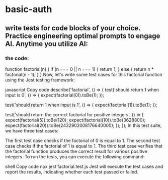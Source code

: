 # basic-auth

## write tests for code blocks of your choice. Practice engineering optimal prompts to engage AI. Anytime you utilize AI:
### the code:
function factorial(n) {
  if (n === 0 || n === 1) {
    return 1;
  } else {
    return n * factorial(n - 1);
  }
}
Now, let's write some test cases for this factorial function using the Jest testing framework:

javascript
Copy code
describe('factorial', () => {
  test('should return 1 when input is 0', () => {
    expect(factorial(0)).toBe(1);
  });

  test('should return 1 when input is 1', () => {
    expect(factorial(1)).toBe(1);
  });

  test('should return the correct factorial for positive integers', () => {
    expect(factorial(5)).toBe(120);
    expect(factorial(10)).toBe(3628800);
    expect(factorial(20)).toBe(2432902008176640000);
  });
});
In this test suite, we have three test cases:

The first test case checks if the factorial of 0 is equal to 1.
The second test case checks if the factorial of 1 is equal to 1.
The third test case verifies that the factorial function produces the correct result for various positive integers.
To run the tests, you can execute the following command:

shell
Copy code
npx jest factorial.test.js
Jest will execute the test cases and report the results, indicating whether each test passed or failed.